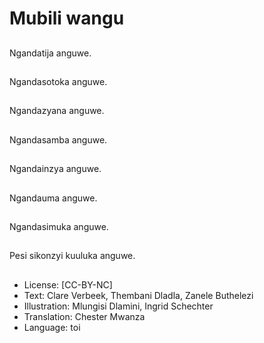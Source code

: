 # Mubili wangu

##
Ngandatija anguwe.

##
Ngandasotoka anguwe.

##
Ngandazyana anguwe.

##
Ngandasamba anguwe.

##
Ngandainzya anguwe.

##
Ngandauma anguwe.

##
Ngandasimuka anguwe.

##
Pesi sikonzyi kuuluka anguwe.

##
* License: [CC-BY-NC]
* Text: Clare Verbeek, Thembani Dladla, Zanele Buthelezi
* Illustration: Mlungisi Dlamini, Ingrid Schechter
* Translation: Chester Mwanza
* Language: toi

